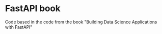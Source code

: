 # FastAPI book

Code based in the code from the book "Building Data Science Applications with FastAPI"